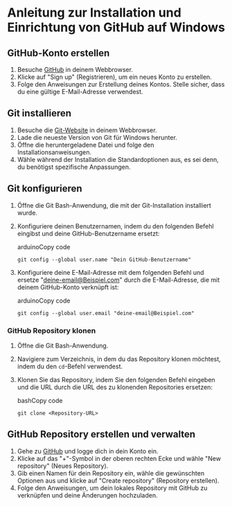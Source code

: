 # Anleitung zur Installation und Einrichtung von GitHub auf Windows

##  GitHub-Konto erstellen

1. Besuche [GitHub](https://github.com/) in deinem Webbrowser.
2. Klicke auf "Sign up" (Registrieren), um ein neues Konto zu erstellen.
3. Folge den Anweisungen zur Erstellung deines Kontos. Stelle sicher, dass du eine gültige E-Mail-Adresse verwendest.

##  Git installieren

1. Besuche die [Git-Website](https://git-scm.com/) in deinem Webbrowser.
2. Lade die neueste Version von Git für Windows herunter.
3. Öffne die heruntergeladene Datei und folge den Installationsanweisungen.
4. Wähle während der Installation die Standardoptionen aus, es sei denn, du benötigst spezifische Anpassungen.

##  Git konfigurieren

1. Öffne die Git Bash-Anwendung, die mit der Git-Installation installiert wurde.
2. Konfiguriere deinen Benutzernamen, indem du den folgenden Befehl eingibst und deine GitHub-Benutzername ersetzt:
    
    arduinoCopy code
    
    `git config --global user.name "Dein GitHub-Benutzername"`
    
3. Konfiguriere deine E-Mail-Adresse mit dem folgenden Befehl und ersetze "deine-email@Beispiel.com" durch die E-Mail-Adresse, die mit deinem GitHub-Konto verknüpft ist:
    
    arduinoCopy code
    
    `git config --global user.email "deine-email@Beispiel.com"`
   
    

### GitHub Repository klonen

1. Öffne die Git Bash-Anwendung.
2. Navigiere zum Verzeichnis, in dem du das Repository klonen möchtest, indem du den `cd`-Befehl verwendest.
3. Klonen Sie das Repository, indem Sie den folgenden Befehl eingeben und die URL durch die URL des zu klonenden Repositories ersetzen:
    
    bashCopy code
    
    `git clone <Repository-URL>`
    

## GitHub Repository erstellen und verwalten

1. Gehe zu [GitHub](https://github.com/) und logge dich in dein Konto ein.
2. Klicke auf das "+"-Symbol in der oberen rechten Ecke und wähle "New repository" (Neues Repository).
3. Gib einen Namen für dein Repository ein, wähle die gewünschten Optionen aus und klicke auf "Create repository" (Repository erstellen).
4. Folge den Anweisungen, um dein lokales Repository mit GitHub zu verknüpfen und deine Änderungen hochzuladen.
